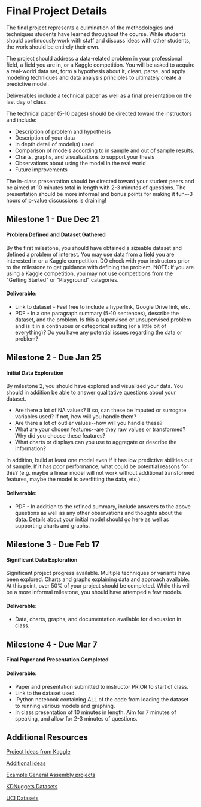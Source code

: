 # Final Project Details
The final project represents a culmination of the methodologies and techniques students have learned throughout the course. While students should continuously work with staff and discuss ideas with other students, the work should be entirely their own.

The project should address a data-related problem in your professional field, a field you are in, or a Kaggle competition. You will be asked to acquire a real-world data set, form a hypothesis about it, clean, parse, and apply modeling techniques and data analysis principles to ultimately create a predictive model.

Deliverables include a technical paper as well as a final presentation on the last day of class.  

The technical paper (5-10 pages) should be directed toward the instructors and include:
* Description of problem and hypothesis
* Description of your data
* In depth detail of model(s) used
* Comparison of models according to in sample and out of sample results. 
* Charts, graphs, and visualizations to support your thesis
* Observations about using the model in the real world
* Future improvements


The in-class presentation should be directed toward your student peers and be aimed at 10 minutes total in length with 2-3 minutes of questions. The presentation should be more informal and bonus points for making it fun--3 hours of p-value discussions is draining!


## Milestone 1 - Due Dec 21
#### Problem Defined and Dataset Gathered
By the first milestone, you should have obtained a sizeable dataset and defined a problem of interest. You may use data from a field you are interested in or a Kaggle competition. DO check with your instructors prior to the milestone to get guidance with defining the problem.  NOTE: If you are using a Kaggle competition, you may not use competitions from the "Getting Started" or "Playground" categories.

#### Deliverable:
* Link to dataset - Feel free to include a hyperlink, Google Drive link, etc.
* PDF - In a one paragraph summary (5-10 sentences), describe the dataset, and the problem. Is this a supervised or unsupervised problem and is it in a continuous or categorical setting (or a little bit of everything)? Do you have any potential issues regarding the data or problem?


## Milestone 2 - Due Jan 25
#### Initial Data Exploration
By milestone 2, you should have explored and visualized your data. You should in addition be able to answer qualitative questions about your dataset. 
* Are there a lot of NA values? If so, can these be imputed or surrogate variables used? If not, how will you handle them? 
* Are there a lot of outlier values--how will you handle these? 
* What are your chosen features--are they raw values or transformed? Why did you choose these features? 
* What charts or displays can you use to aggregate or describe the information? 

In addition, build at least one model even if it has low predictive abilities out of sample. If it has poor performance, what could be potential reasons for this? (e.g. maybe a linear model will not work without additional transformed features, maybe the model is overfitting the data, etc.)

#### Deliverable:
* PDF - In addition to the refined summary, include answers to the above questions as well as any other observations and thoughts about the data. Details about your initial model should go here as well as supporting charts and graphs. 


## Milestone 3 - Due Feb 17
#### Significant Data Exploration

Significant project progress available. Multiple techniques or variants have been explored. Charts and graphs explaining data and approach available. At this point, over 50% of your project should be completed. While this will be a more informal milestone, you should have attemped a few models.

#### Deliverable:
* Data, charts, graphs, and documentation available for discussion in class. 


## Milestone 4 - Due Mar 7
#### Final Paper and Presentation Completed

#### Deliverable:
* Paper and presentation submitted to instructor PRIOR to start of class.
* Link to the dataset used.
* IPython notebook containing ALL of the code from loading the dataset to running various models and graphing. 
* In class presentation of 10 minutes in length. Aim for 7 minutes of speaking, and allow for 2-3 minutes of questions.


## Additional Resources
[Project Ideas from Kaggle](https://www.kaggle.com/competitions)

[Additional ideas](https://www.quora.com/Data-Science/What-are-some-good-toy-problems-in-data-science)

[Example General Assembly projects](https://gallery.generalassemb.ly/DS)

[KDNuggets Datasets](http://www.kdnuggets.com/datasets/index.html)

[UCI Datasets](https://archive.ics.uci.edu/ml/datasets.html)



